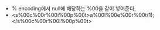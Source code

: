 * % encoding에서 null에 해당하는 %00을 같이 넣어준다,
* <s%00c%00r%00i%00p%00t>a%00l%00e%00r%00t(1);</s%00c%00r%00i%00p%00t>